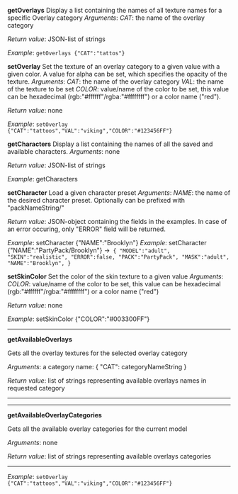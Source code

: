 **getOverlays**
Display a list containing the names of all texture names for a specific Overlay category
*Arguments*:
*CAT*: the name of the overlay category

*Return value*: JSON-list of strings

*Example*: `getOverlays {"CAT":"tattos"}`

**setOverlay**
Set the texture of an overlay category to a given value with a given color.
A value for alpha can be set, which specifies the opacity of the texture.
*Arguments*:
*CAT*: the name of the overlay category
*VAL*: the name of the texture to be set
*COLOR*: value/name of the color to be set, this value can be hexadecimal (rgb:"#ffffff"/rgba:"#ffffffff") or a color name ("red").

*Return value*: none

*Example*: `setOverlay {"CAT":"tattoos","VAL":"viking","COLOR":"#123456FF"}`

**getCharacters**
Display a list containing the names of all the saved and available characters.
*Arguments*: none

*Return value*: JSON-list of strings

*Example*: getCharacters

**setCharacter**
Load a given character preset
*Arguments*:
*NAME*: the name of the desired character preset. Optionally can be prefixed with "packNameString/"

*Return value*: JSON-object containing the fields in the examples. In case of an error occuring, only "ERROR" field will be returned.

*Example*: setCharacter {"NAME":"Brooklyn"}
*Example*: setCharacter {"NAME":"PartyPack/Brooklyn"}
->```
{
    "MODEL":"adult",
    "SKIN":"realistic",
    "ERROR":false,
    "PACK":"PartyPack",
    "MASK":"adult",
    "NAME":"Brooklyn",
}```

**setSkinColor**
Set the color of the skin texture to a given value
*Arguments*:
*COLOR*: value/name of the color to be set, this value can be hexadecimal (rgb:"#ffffff"/rgba:"#ffffffff") or a color name ("red")

*Return value*: none

*Example*: setSkinColor {"COLOR":"#003300FF"}

***
**getAvailableOverlays**

Gets all the overlay textures for the selected overlay category

*Arguments*: a category name: { "CAT": categoryNameString }

*Return value*: list of strings representing available overlays names in requested category
***

***
**getAvailableOverlayCategories**

Gets all the available overlay categories for the current model

*Arguments*: none

*Return value*: list of strings representing available overlays categories
***

*Example*: `setOverlay {"CAT":"tattoos","VAL":"viking","COLOR":"#123456FF"}`